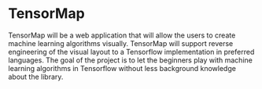 # TensorMap
TensorMap will be a web application that will allow the users to create machine learning algorithms visually. TensorMap will support reverse engineering of the visual layout to a Tensorflow implementation in preferred languages. The goal of the project is to let the beginners play with machine learning algorithms in Tensorflow without less background knowledge about the library.
